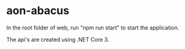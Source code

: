 # aon-abacus

In the root folder of web, run "npm run start" to start the application.

The api's are created using .NET Core 3.
